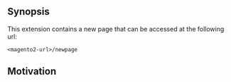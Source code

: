 ## Synopsis

This extension contains a new page that can be accessed at the following url:

`<magento2-url>/newpage`

## Motivation
